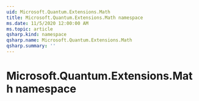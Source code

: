 ```yaml
---
uid: Microsoft.Quantum.Extensions.Math
title: Microsoft.Quantum.Extensions.Math namespace
ms.date: 11/5/2020 12:00:00 AM
ms.topic: article
qsharp.kind: namespace
qsharp.name: Microsoft.Quantum.Extensions.Math
qsharp.summary: ''
---
```


# Microsoft.Quantum.Extensions.Math namespace



